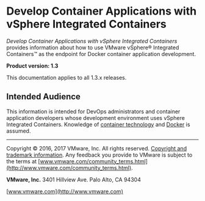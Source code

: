 # Develop Container Applications with vSphere Integrated Containers  

*Develop Container Applications with vSphere Integrated Containers* provides information about how to use VMware vSphere&reg; Integrated Containers&trade; as the endpoint for Docker container application development.

**Product version: 1.3**

This documentation applies to all 1.3.x releases.

## Intended Audience

This information is intended for DevOps administrators and container application developers whose development environment uses vSphere Integrated Containers. Knowledge of [container technology](https://en.wikipedia.org/wiki/Operating-system-level_virtualization) and [Docker](https://docs.docker.com/) is assumed.

----------

Copyright &copy; 2016, 2017 VMware, Inc. All rights reserved. [Copyright and trademark information](http://pubs.vmware.com/copyright-trademark.html). Any feedback you provide to VMware is subject to the terms at [www.vmware.com/community_terms.html](http://www.vmware.com/community_terms.html).

**VMware, Inc.**
3401 Hillview Ave.
Palo Alto, CA 94304

[www.vmware.com](http://www.vmware.com)
